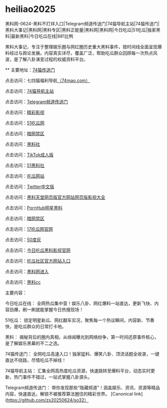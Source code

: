 # heiliao2025
黑料网-0624-黑料不打烊入口|Telegram频道传送门|74猫导航主站|74猫传送门|黑料大事记|黑料网|黑料专区|黑料正能量|黑料网|黑料网|今日吃瓜|51吃瓜|独家黑料|最新黑料|今日吃瓜在线|881比鸭

黑料大事记，专注于整理娱乐圈与网红圈历史重大黑料事件，按时间线全面呈现爆料经过与舆论发展。内容真实详尽，覆盖广泛，帮助吃瓜群众回顾每一次热点风波，是了解八卦演变过程的权威资料平台。

** 主要地址：<a href="https://74mao.com/">74猫传送门</a>

点击访问：七四猫福利导航<a href="https://74mao.com/">（74mao.com）</a>

点击访问：<a href="https://74mao.com/">74猫导航主站</a>

点击访问：<a href="https://74mao.com/">Telegram频道传送门</a>

点击访问：<a href="https://hj-216.pages.dev/">精彩影视</a>

点击访问：<a href="https://hj-218.pages.dev/">51吃瓜网</a>

点击访问：<a href="https://hj-219.pages.dev/">暗网禁区</a>

点击访问：<a href="https://hj-224.pages.dev/">黑料社</a>

点击访问：<a href="https://cg8-12.pages.dev/">TikTok成人版</a>

点击访问：<a href="https://hj-143.pages.dev/">51黑料社 </a>

点击访问：<a href="https://hj-145.pages.dev/">吃瓜网站</a>

点击访问：<a href="https://hj-149.pages.dev/">Twitter中文版</a>

点击访问：<a href="https://chiguaqunzhongde.pages.dev/">黑料天堂网页版官方网站网页版影视大全</a>

点击访问：<a href="https://hj-156.pages.dev/">PornHub明星黑料</a>

点击访问：<a href="https://hj-161.pages.dev/">暗网禁区</a>

点击访问：<a href="https://hj-162.pages.dev/">17吃瓜网官网</a>

点击访问：<a href="https://chiguaqunzhongde.pages.dev/">50度灰</a>

点击访问：<a href="https://hj-170.pages.dev/">今日吃瓜黑料影视官网</a>

点击访问：<a href="https://hls-15.pages.dev/">吃瓜社区官方网站入口</a>

点击访问：<a href="https://hls-17.pages.dev/">黑料网进入</a>

点击访问：<a href="https://91chiguazhongxin.pages.dev/">黑料cc</a>

主要内容：

今日吃瓜在线：
全网热瓜集中营！娱乐八卦、网红爆料一站直达，更新飞快、内容劲爆，刷一刷就能掌握今日热搜现场！

51吃瓜：
锁定明星新瓜、网红翻车实况，聚焦每一个热议瞬间，内容新、节奏快，是吃瓜群众的日常打卡地。

黑料：
揭秘背后的圈内真相，从绯闻曝光到网络纷争，第一时间还原事件核心，是了解娱乐黑幕的不二之选。

74猫传送门：
全网吃瓜高速入口！独家猛料、爆笑八卦、顶流话题全收录，一键直达不绕路，尽情吃瓜不掉线！

74猫导航主站：
汇集全网高热度吃瓜资源，快速跳转至爆料平台，动态实时更新，热门事件不错过，一站式掌握八卦源头。

Telegram频道传送门：
带你发现那些“隐藏频道”！涵盖娱乐、资讯、资源等精品内容，快速直达，解锁不被推荐算法圈住的精彩世界。
[Canonical link](https://github.com/zs20250624/so32）
